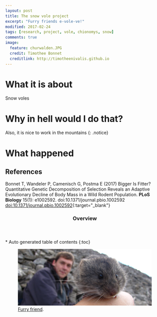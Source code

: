 ```yaml
---
layout: post
title: The snow vole project
excerpt: "Furry friends e-vole-ve!"
modified: 2017-02-24
tags: [research, project, vole, chionomys, snow]
comments: true
image:
  feature: churwalden.JPG
  credit: Timothee Bonnet
  creditlink: http://timotheenivalis.github.io
---
```

# What it is about
Snow voles


# Why in hell would I do that?

Also, it is nice to work in the mountains
{: .notice}

# What happened

## References

Bonnet T, Wandeler P, Camenisch G, Postma E (2017) Bigger Is Fitter? Quantitative Genetic Decomposition of Selection Reveals an Adaptive Evolutionary Decline of Body Mass in a Wild Rodent Population. **PLoS Biology** 15(1): e1002592. doi:10.1371/journal.pbio.1002592
[doi:10.1371/journal.pbio.1002592](http://journals.plos.org/plosbiology/article?id=10.1371/journal.pbio.1002592){:target="_blank"}


<section id="table-of-contents" class="toc">
  <header>
    <h3>Overview</h3>
  </header>
<div id="drawer" markdown="1">
*  Auto generated table of contents
{:toc}
</div>
</section><!-- /#table-of-contents -->

<figure>
	<a href=""><img src="/images/mesnovole.JPG"></a>
	<figcaption><a href="" title="Furry friend">Furry friend</a>.</figcaption>
</figure>
